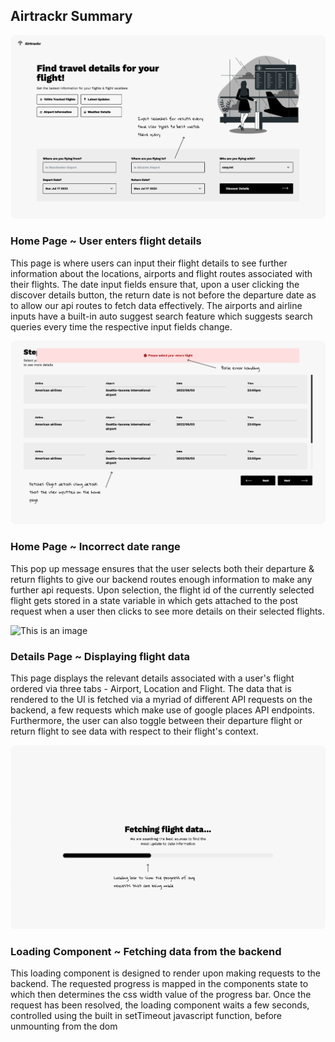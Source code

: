 ## Airtrackr Summary

![This is an image](/media/summary/a_home.jpg)

### Home Page ~ User enters flight details

This page is where users can input their flight details to see further information about the locations, airports and flight routes associated with their flights. The date input fields ensure that, upon a user clicking the discover details button, the return date is not before the departure date as to allow our api routes to fetch data effectively. The airports and airline inputs have a built-in auto suggest search feature which suggests search queries every time the respective input fields change.

![This is an image](/media/summary/a_errorH.jpg)


### Home Page ~ Incorrect date range

This pop up message ensures that the user selects both their departure & return flights to give our backend routes enough information to make any further api requests. Upon selection, the flight id of the currently selected flight gets stored in a state variable in which gets attached to the post request when a user then clicks to see more details on their selected flights.

![This is an image](/media/summary/a_details.jpg)

### Details Page ~ Displaying flight data

This page displays the relevant details associated with a user's flight ordered via three tabs - Airport, Location and Flight. The data that is rendered to the UI is fetched via a myriad of different API requests on the backend, a few requests which make use of google places API endpoints. Furthermore, the user can also toggle between their departure flight or return flight to see data with respect to their flight's context.

![This is an image](/media/summary/a_fetch.jpg)

### Loading Component ~ Fetching data from the backend

This loading component is designed to render upon making requests to the backend. The requested progress is mapped in the components state to which then determines the css width value of the progress bar. Once the request has been resolved, the loading component waits a few seconds, controlled using the built in setTimeout javascript function, before unmounting from the dom

